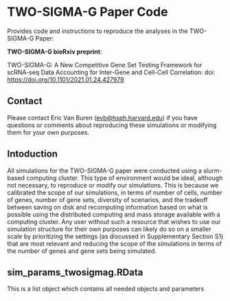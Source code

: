 # TWO-SIGMA-G Paper Code
 Provides code and instructions to reproduce the analyses in the TWO-SIGMA-G Paper:
 
 
**TWO-SIGMA-G bioRxiv preprint**:

TWO-SIGMA-G: A New Competitive Gene Set Testing Framework for scRNA-seq Data Accounting for Inter-Gene and Cell-Cell Correlation: doi: https://doi.org/10.1101/2021.01.24.427979

## Contact

Please contact Eric Van Buren (evb@hsph.harvard.edu) if you have questions or comments about reproducing these simulations or modifying them for your own purposes.

## Intoduction

All simulations for the TWO-SIGMA-G paper were conducted using a slurm-based computing cluster.  This type of environment would be ideal, although not necessary, to reproduce or modify our simulations. This is because we calibrated the scope of our simulations, in terms of number of cells, number of genes, number of gene sets, diversity of scenarios, and the tradeoff between saving on disk and recomputing information based on what is possible using the distributed computing and mass storage available with a computing cluster. Any user without such a resource that wishes to use our simulation structure for their own purposes can likely do so on a smaller scale by prioritizing the settings (as discussed in Supplementary Section S1) that are most relevant and reducing the scope of the simulations in terms of the number of genes and gene sets being simulated. 

## sim_params_twosigmag.RData

This is a list object which contains all needed objects and parameters values to run simulation code and reproduce results. Included are:

- **alpha**: Initial values for zero-inflation component parameters. Non-intercept terms are changed from zero if **rand_alpha** is TRUE (i.e. if other covariates are assumed in the true model).

- **beta**: Initial values for zero-inflation component parameters. Non-intercept terms are changed from zero if **rand_beta** is TRUE (i.e. if other covariates are assumed in the true model).

- **nind**: Number of individuals (samples or donors) used to simulate data. Set to 100 in all simulations.

- **ncellsper**: Vector of length nind which gives the number of cells per individual.

- **sim.seed** Gives the simulation seeds used to (1) simulate the initial cell population of a given simulation scenario and (2) to simulate the random genes used to construct gene sets. The code was implemented such that there were 100 separate calls to the function simulate_genes_and_summary_statistics.R as a way to distribute computation.

- **id.levels**: Vector assigning numbers (e.g. 1 to nind) to the samples. Used to keep track of simulated cells only.

- **nreps**: How many times the simulation procedure is repeated.

-**phi**: Negative binomial overdispersion parameter used in simulation. Set to 0.1 in all simulations.

-**sigma.a**: Variance component for random intercept terms in the zero-inflation component. If 0, no random effects are simulated.

-**sigma.b**: Variance component for random intercept terms in the mean component. If 0, no random effects are simulated.

-**sim_number**: Arbitrary number used to save all simulation outputs simultaneously and organize results.  Numbers only have meaning in the sense that they relate to the scenarios in Supplementary Section S1 in the following way:

  + Comparisons to MAST, CAMERA, and GSEA:
    - Null Hypothesis, No Random Effect Terms: 12000 <= sim_number <= 12099
    - Null Hypothesis, Random Effect Terms Present: 12200 <= sim_number <= 12299
    - Null Hypothesis, Random Effect Terms Incorrectly Absent: 12700 <= sim_number <= 12799
    - Alternative Hypothesis, No Random Effect Terms: 12300 <= sim_number <= 12399
    - Alternative Hypothesis, Random Effect Terms Present: 12500 <= sim_number <= 12599
    - Alternative Hypothesis, Random Effect Terms Incorrectly Absent: 12800 <= sim_number <= 12899
  + Comparisons to fGSEA, iDEA, and PAGE:
    - Null Hypothesis, No Random Effect Terms: 12000 <= sim_number <= 12099
    - Null Hypothesis, Random Effect Terms Present: 12200 <= sim_number <= 12299
    - Null Hypothesis, Random Effect Terms Incorrectly Absent: 12700 <= sim_number <= 12799
    - Alternative Hypothesis, No Random Effect Terms: 14300 <= sim_number <= 14399
    - Alternative Hypothesis, No Random Effect Terms: 14500 <= sim_number <= 14599
    - Alternative Hypothesis, No Random Effect Terms: 14800 <= sim_number <= 14899

-**nruns**: Gives the number of correlated genes to simulate.  Set to 29 in all simulations to correspond to a gene set size of 30.

-**mean_form**: Gives the form of the mean component model, including whether or not additional covariates or random effect terms were included.

-**zi_form**: Gives the form of the zero-inflation component model, including whether or not additional covariates were included.

-**alpha_lower**: Lower bound for simulation of Uniform distributed covariates for the zero-inflation component. Equal to -1.5 for all simulations.

-**alpha_upper**: Upper bound for simulation of Uniform distributed covariates for the zero-inflation component. Equal to 1.5 for all simulations.

-**beta_lower**: Lower bound for simulation of Uniform distributed covariates for the mean component. Equal to -1.5 for all simulations.

-**beta_upper**: Upper bound for simulation of Uniform distributed covariates for the mean component. Equal to 1.5 for all simulations.

-**rand_alpha**: Logical vector indicating whether covariates should be randomly sampled for the zero-inflation component. If FALSE, corresponds to scenarios without additional covariates. If TRUE, corresponds to situations with additional covariates.

-**rand_beta**: Logical vector indicating whether covariates should be randomly sampled for the mean component. If FALSE, corresponds to scenarios without additional covariates. If TRUE, corresponds to situations with additional covariates.

## (1) simulate_genes_and_summary_statisics.R

This code accomplishes the following:

1. It simulates and saves correlated gene expression counts

2. It calculates and saves gene-level summary statistics using 
twosigma. It is desirable to do so here to avoid saving
more to disk than is necessary and to avoid repeating computation.

3. It saves gene-level likelihood ratio statistics and
residuals from the gene-level models used to collect summary statistics. 
These will be used later to conduct set-level inference, and are saved here
to avoid repeating computation later.

## (2) set_level_simulation_code.R and set_level_summary_statistic_simulation_code.R

These two scripts accomplish the following, for the simulations
using the raw data and summary statistics, respectively:

 1. Constructs test and reference sets for each scenario
 by randomly sampling genes from matched null and alternative
 hypotheses (using the arbitrary "sim_number" to ensure a match)
 2. Computes and saves the IGC estimate using the individual-level
 residual correlation matrix for twosigmag
 3. Runs set-level inference for (CAMERA, MAST, GSEA, and twosigmag) or 
 (iDEA, fGSEA,PAGE and twosigmag).  Including all methods in the same script is 
 not ideal for distributed computing but serves as a way of being 
 especially sure that the same test and reference sets are being used for all methods
 4. Saves output
 
## (3) boxplot_functions.R

This script provides the functions used to plot the simulation results
as boxplots. Included are functions needed for boxplots of both type-I error
and power. 

 
